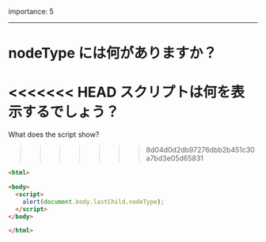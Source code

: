 importance: 5

---

# nodeType には何がありますか？

<<<<<<< HEAD
スクリプトは何を表示するでしょう？
=======
What does the script show?
>>>>>>> 8d04d0d2db97276dbb2b451c30a7bd3e05d65831

```html
<html>

<body>
  <script>
    alert(document.body.lastChild.nodeType);
  </script>
</body>

</html>
```

